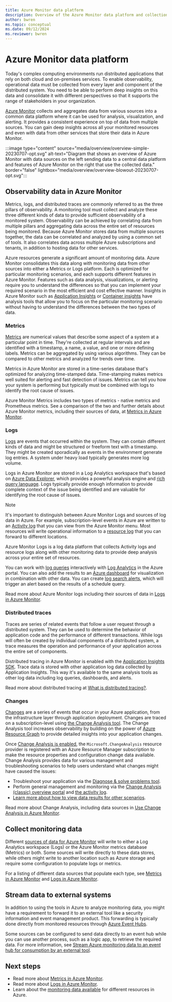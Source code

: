 ```yaml
---
title: Azure Monitor data platform
description: Overview of the Azure Monitor data platform and collection of observability data.
author: bwren
ms.topic: conceptual
ms.date: 09/12/2024
ms.reviewer: bwren
---
```


# Azure Monitor data platform

Today's complex computing environments run distributed applications that rely on both cloud and on-premises services. To enable observability, operational data must be collected from every layer and component of the distributed system. You need to be able to perform deep insights on this data and consolidate it with different perspectives so that it supports the range of stakeholders in your organization.

[Azure Monitor](overview.md) collects and aggregates data from various sources into a common data platform where it can be used for analysis, visualization, and alerting. It provides a consistent experience on top of data from multiple sources. You can gain deep insights across all your monitored resources and even with data from other services that store their data in Azure Monitor.

:::image type="content" source="media/overview/overview-simple-20230707-opt.svg" alt-text="Diagram that shows an overview of Azure Monitor with data sources on the left sending data to a central data platform and features of Azure Monitor on the right that use the collected data." border="false" lightbox="media/overview/overview-blowout-20230707-opt.svg":::

## Observability data in Azure Monitor

Metrics, logs, and distributed traces are commonly referred to as the three pillars of observability. A monitoring tool must collect and analyze these three different kinds of data to provide sufficient observability of a monitored system. Observability can be achieved by correlating data from multiple pillars and aggregating data across the entire set of resources being monitored. Because Azure Monitor stores data from multiple sources together, the data can be correlated and analyzed by using a common set of tools. It also correlates data across multiple Azure subscriptions and tenants, in addition to hosting data for other services.

Azure resources generate a significant amount of monitoring data. Azure Monitor consolidates this data along with monitoring data from other sources into either a Metrics or Logs platform. Each is optimized for particular monitoring scenarios, and each supports different features in Azure Monitor. Features such as data analysis, visualizations, or alerting require you to understand the differences so that you can implement your required scenario in the most efficient and cost effective manner. Insights in Azure Monitor such as [Application Insights](app/app-insights-overview.md) or [Container insights](containers/container-insights-overview.md) have analysis tools that allow you to focus on the particular monitoring scenario without having to understand the differences between the two types of data. 

### Metrics

[Metrics](essentials/data-platform-metrics.md) are numerical values that describe some aspect of a system at a particular point in time. They're collected at regular intervals and are identified with a timestamp, a name, a value, and one or more defining labels. Metrics can be aggregated by using various algorithms. They can be compared to other metrics and analyzed for trends over time.

Metrics in Azure Monitor are stored in a time-series database that's optimized for analyzing time-stamped data. Time-stamping makes metrics well suited for alerting and fast detection of issues. Metrics can tell you how your system is performing but typically must be combined with logs to identify the root cause of issues.

Azure Monitor Metrics includes two types of metrics - native metrics and Prometheus metrics. See a comparison of the two and further details about Azure Monitor metrics, including their sources of data, at [Metrics in Azure Monitor](essentials/data-platform-metrics.md).

### Logs

[Logs](logs/data-platform-logs.md) are events that occurred within the system. They can contain different kinds of data and might be structured or freeform text with a timestamp. They might be created sporadically as events in the environment generate log entries. A system under heavy load typically generates more log volume.

Logs in Azure Monitor are stored in a Log Analytics workspace that's based on [Azure Data Explorer](/azure/data-explorer/), which provides a powerful analysis engine and [rich query language](/azure/kusto/query/). Logs typically provide enough information to provide complete context of the issue being identified and are valuable for identifying the root cause of issues.

> [!NOTE]
> It's important to distinguish between Azure Monitor Logs and sources of log data in Azure. For example, subscription-level events in Azure are written to an [Activity log](essentials/platform-logs-overview.md) that you can view from the Azure Monitor menu. Most resources will write operational information to a [resource log](essentials/platform-logs-overview.md) that you can forward to different locations.
>
>Azure Monitor Logs is a log data platform that collects Activity logs and resource logs along with other monitoring data to provide deep analysis across your entire set of resources.

 You can work with [log queries](logs/log-query-overview.md) interactively with [Log Analytics](logs/log-query-overview.md) in the Azure portal. You can also add the results to an [Azure dashboard](app/overview-dashboard.md#create-custom-kpi-dashboards-using-application-insights) for visualization in combination with other data. You can create [log search alerts](alerts/alerts-log.md), which will trigger an alert based on the results of a schedule query.

Read more about Azure Monitor logs including their sources of data in [Logs in Azure Monitor](logs/data-platform-logs.md).

### Distributed traces

Traces are series of related events that follow a user request through a distributed system. They can be used to determine the behavior of application code and the performance of different transactions. While logs will often be created by individual components of a distributed system, a trace measures the operation and performance of your application across the entire set of components.

Distributed tracing in Azure Monitor is enabled with the [Application Insights SDK](app/distributed-trace-data.md). Trace data is stored with other application log data collected by Application Insights. This way it's available to the same analysis tools as other log data including log queries, dashboards, and alerts.

Read more about distributed tracing at [What is distributed tracing?](app/distributed-trace-data.md).

### Changes

[Changes](./change/change-analysis-visualizations.md) are a series of events that occur in your Azure application, from the infrastructure layer through application deployment. Changes are traced on a subscription-level using [the Change Analysis tool](./change/change-analysis.md). The Change Analysis tool increases observability by building on the power of [Azure Resource Graph](/azure/governance/resource-graph/overview) to provide detailed insights into your application changes. 

Once [Change Analysis is enabled](./change/change-analysis-enable.md), the `Microsoft.ChangeAnalysis` resource provider is registered with an Azure Resource Manager subscription to make the resource properties and configuration change data available. Change Analysis provides data for various management and troubleshooting scenarios to help users understand what changes might have caused the issues:
- Troubleshoot your application via the [Diagnose & solve problems tool](./change/change-analysis-enable.md).
- Perform general management and monitoring via the [Change Analysis (classic) overview portal](./change/change-analysis-visualizations.md#view-change-data) and [the activity log](./change/change-analysis-visualizations.md#view-the-activity-log-change-history).
- [Learn more about how to view data results for other scenarios](./change/change-analysis-visualizations.md).

Read more about Change Analysis, including data sources in [Use Change Analysis in Azure Monitor](./change/change-analysis.md).

## Collect monitoring data
Different [sources of data for Azure Monitor](data-sources.md) will write to either a Log Analytics workspace (Logs) or the Azure Monitor metrics database (Metrics) or both. Some sources will write directly to these data stores, while others might write to another location such as Azure storage and require some configuration to populate logs or metrics. 

For a listing of different data sources that populate each type, see [Metrics in Azure Monitor](essentials/data-platform-metrics.md) and [Logs in Azure Monitor](logs/data-platform-logs.md).

## Stream data to external systems

In addition to using the tools in Azure to analyze monitoring data, you might have a requirement to forward it to an external tool like a security information and event management product. This forwarding is typically done directly from monitored resources through [Azure Event Hubs](/azure/event-hubs/).

Some sources can be configured to send data directly to an event hub while you can use another process, such as a logic app, to retrieve the required data. For more information, see [Stream Azure monitoring data to an event hub for consumption by an external tool](essentials/stream-monitoring-data-event-hubs.md).





## Next steps
- Read more about [Metrics in Azure Monitor](essentials/data-platform-metrics.md).
- Read more about [Logs in Azure Monitor](logs/data-platform-logs.md).
- Learn about the [monitoring data available](data-sources.md) for different resources in Azure.
